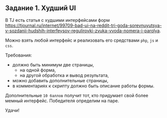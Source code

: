 ## Задание 1. Худший UI

В TJ есть статья с худшими интерфейсами форм https://tjournal.ru/internet/99709-bad-ui-na-reddit-tri-goda-sorevnuyutsya-v-sozdanii-hudshih-interfeysov-regulirovki-zvuka-vvoda-nomera-i-parolya.

Можно взять любой интерфейс и реализовать его средствами `php`, `js` и `css`.

Требования:
- должно быть минимум две страницы,
  - на одной форма,
  - на другой обработка и вывод результата,
- можно добавить дополнительные страницы,
- в комментариях к скрипту должно быть описание работы формы.

Дополнительные `10 баллов` получит тот, кто придумает свой более мемный интерфейс.
Победителя определим на паре.

Удачи!
